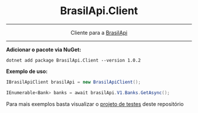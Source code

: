 <h1 align="center">BrasilApi.Client</h1>

<hr />

<p align="center">Cliente para a <a href="https://brasilapi.com.br">BrasilApi</a></p>

<hr />

**Adicionar o pacote via NuGet:**
```
dotnet add package BrasilApi.Client --version 1.0.2
```

**Exemplo de uso:**
```cs
IBrasilApiClient brasilApi = new BrasilApiClient();

IEnumerable<Bank> banks = await brasilApi.V1.Banks.GetAsync();
```

<p>Para mais exemplos basta visualizar o <a href="https://github.com/PauloZier/Dotnet.BrasilApi.Client/tree/main/test/BrasilApi.Client.Test">projeto de testes</a> deste repositório </p>
